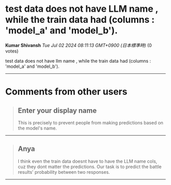 # test data does not have LLM name , while the train data had (columns : 'model_a' and 'model_b'). 

**Kumar Shivansh** *Tue Jul 02 2024 08:11:13 GMT+0900 (日本標準時)* (0 votes)

test data does not have llm name , while the train data had (columns : 'model_a' and 'model_b'). 



---

 # Comments from other users

> ## Enter your display name
> 
> This is precisely to prevent people from making predictions based on the model's name.
> 
> 
> 


---

> ## Anya
> 
> I think even the train data doesnt have to have the LLM name cols, cuz they dont matter the predictions. Our task is to predict the battle results' probability between two responses.
> 
> 
> 


---


